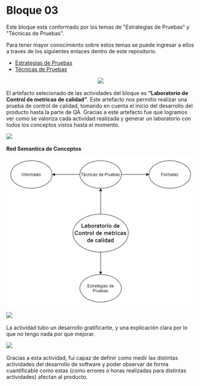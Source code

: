 # Bloque 03

Este bloque esta conformado por los temas de "Estrategias de Pruebas" y "Técnicas de Pruebas".

Para tener mayor conocimiento sobre estos temas se puede ingresar a ellos a traves de los siguientes enlaces dentro de este repositorio.
- <a href="https://github.com/srgiola/Portafolio_IngSoftware/tree/master/Bloque%2003/Estrategias%20de%20Pruebas" 
    target=”_blank”>Estrategias de Pruebas</a>
- <a href="https://github.com/srgiola/Portafolio_IngSoftware/tree/master/Bloque%2003/T%C3%A9cnicas%20de%20Pruebas" 
    target=”_blank”>Técnicas de Pruebas</a>

<p align="center">
<img
    src="https://media.istockphoto.com/vectors/tiny-people-testing-quality-assurance-in-software-vector-id1273058761?k=20&m=1273058761&s=612x612&w=0&h=h3eF4kh8b0FGTQGR-HEkBKV6EipY3DEnWBrQuJJ2afE="
    width="400px"
/>
 </p>

El artefacto selecionado de las actividades del bloque es **“Laboratorio de Control de metricas de calidad”**. Este artefacto nos permitio realizar una prueba de control de calidad, tomando en cuenta el inicio del desarrollo del producto hasta la parte de QA. Gracias a este artefacto fue que logramos ver como se valoriza cada actividad realizada y generar un laboratorio con todos los conceptos vistos hasta el momento.

<p align="left">
<img
    src="https://www.docirs.cl/images/grafo_equivalente_logo_estructurado.jpg"
    width="75px"
/>

**Red Semantica de Conceptos**
<p align="center">
<img
    src="https://github.com/srgiola/Portafolio_IngSoftware/blob/master/Bloque%2003/Red%20Semantica.png"
    width="500px"
/>

<p align="left">
<img
    src="https://blog.pro-optim.com/wp-content/uploads/noun_continuous-improvement_1326963.png"
    width="50px"
/>

La actividad tubo un desarrollo gratificante, y una explicación clara por lo que no tengo nada por que mejorar.
 
 </p>
 <p align="left">
<img
    src="https://i.pinimg.com/564x/e9/3b/7c/e93b7c713430bf42f7c03aba0331bcb0.jpg"
    width="75px"
/>
 </p>
 
Gracias a esta actividad, fui capaz de definir como medir las distintas actividades del desarrollo de software y poder observar de forma cuantificable como estas (como errores o horas realizadas para distintas actividades) afectan al producto.
